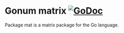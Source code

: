 # Gonum matrix [![GoDoc](https://godocs.io/gonum.org/v1/gonum/mat?status.svg)](https://godocs.io/gonum.org/v1/gonum/mat)

Package mat is a matrix package for the Go language.
